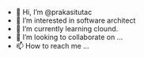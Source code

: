 - 👋 Hi, I’m @prakasitutac
- 👀 I’m interested in software architect
- 🌱 I’m currently learning clound.
- 💞️ I’m looking to collaborate on ...
- 📫 How to reach me ...

<!---
prakasitutac/prakasitutac is a ✨ special ✨ repository because its `README.md` (this file) appears on your GitHub profile.
You can click the Preview link to take a look at your changes.
--->
